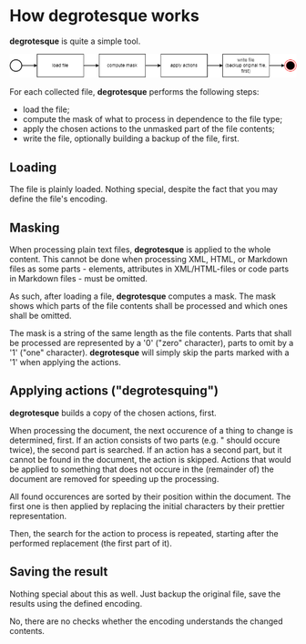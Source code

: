 How degrotesque works
=====================

**degrotesque** is quite a simple tool.

![degrotesque workflow](workflow.png "degrotesque workflow")

For each collected file, **degrotesque** performs the following steps:

* load the file;
* compute the mask of what to process in dependence to the file type;
* apply the chosen actions to the unmasked part of the file contents;
* write the file, optionally building a backup of the file, first.

## Loading

The file is plainly loaded. Nothing special, despite the fact that you may define
the file's encoding.

## Masking

When processing plain text files, **degrotesque** is applied to the whole content.
This cannot be done when processing XML, HTML, or Markdown files as some 
parts - elements, attributes in XML/HTML-files or code parts in Markdown 
files - must be omitted.

As such, after loading a file, **degrotesque** computes a mask. The mask shows
which parts of the file contents shall be processed and which ones shall be
omitted. 

The mask is a string of the same length as the file contents. Parts that shall be 
processed are represented by a '0' ("zero" character), parts to omit by a '1' 
("one" character). **degrotesque** will simply skip the parts marked with a '1'
when applying the actions.

## Applying actions ("degrotesquing")

**degrotesque** builds a copy of the chosen actions, first.

When processing the document, the next occurence of a thing to change is determined,
first. If an action consists of two parts (e.g. " should occure twice), the second part is
searched. If an action has a second part, but it cannot be found in the document, the 
action is skipped. Actions that would be applied to something that does not occure in the 
(remainder of) the document are removed for speeding up the processing.

All found occurences are sorted by their position within the document. The first one
is then applied by replacing the initial characters by their prettier representation.

Then, the search for the action to process is repeated, starting after the performed 
replacement (the first part of it).


## Saving the result

Nothing special about this as well. Just backup the original file, save the 
results using the defined encoding.

No, there are no checks whether the encoding understands the changed contents.


